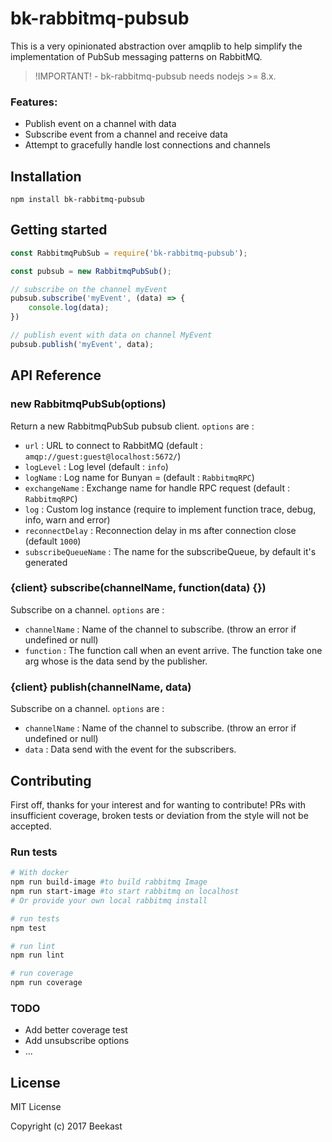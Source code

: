 # bk-rabbitmq-pubsub

This is a very opinionated abstraction over amqplib to help simplify the implementation of PubSub messaging patterns on RabbitMQ.

> !IMPORTANT! - bk-rabbitmq-pubsub needs nodejs >= 8.x.

### Features:
 * Publish event on a channel with data
 * Subscribe event from a channel and receive data
 * Attempt to gracefully handle lost connections and channels

## Installation

```(bash)
npm install bk-rabbitmq-pubsub
```

## Getting started

```javascript
const RabbitmqPubSub = require('bk-rabbitmq-pubsub');

const pubsub = new RabbitmqPubSub();

// subscribe on the channel myEvent
pubsub.subscribe('myEvent', (data) => {
	console.log(data);
})

// publish event with data on channel MyEvent
pubsub.publish('myEvent', data);

```

## API Reference

### new RabbitmqPubSub(options)
Return a new RabbitmqPubSub pubsub client.
`options` are :
 * 	`url` : URL to connect to RabbitMQ (default : `amqp://guest:guest@localhost:5672/`)
 * `logLevel` : Log level (default : `info`)
 * `logName` : Log name for Bunyan = (default : `RabbitmqRPC`)
 * `exchangeName` : Exchange name for handle RPC request  (default : `RabbitmqRPC`)
 * `log` : Custom log instance (require to implement function trace, debug, info, warn and error)
 * `reconnectDelay` : Reconnection delay in ms after connection close (default `1000`)
 * `subscribeQueueName` : The name for the subscribeQueue, by default it's generated

### {client} subscribe(channelName, function(data) {})
Subscribe on a channel.
`options` are :
* `channelName` : Name of the channel to subscribe. (throw an error if undefined or null)
* `function` : The function call when an event arrive. The function take one arg whose is the data send by the publisher.

### {client} publish(channelName, data)
Subscribe on a channel.
`options` are :
* `channelName` : Name of the channel to subscribe. (throw an error if undefined or null)
* `data` : Data send with the event for the subscribers.

## Contributing

First off, thanks for your interest and for wanting to contribute!
PRs with insufficient coverage, broken tests or deviation from the style will not be accepted.

### Run tests

```bash
# With docker
npm run build-image #to build rabbitmq Image
npm run start-image #to start rabbitmq on localhost
# Or provide your own local rabbitmq install

# run tests
npm test

# run lint
npm run lint

# run coverage
npm run coverage
```

### TODO
 * Add better coverage test
 * Add unsubscribe options
 * ...

## License
MIT License

Copyright (c) 2017 Beekast

